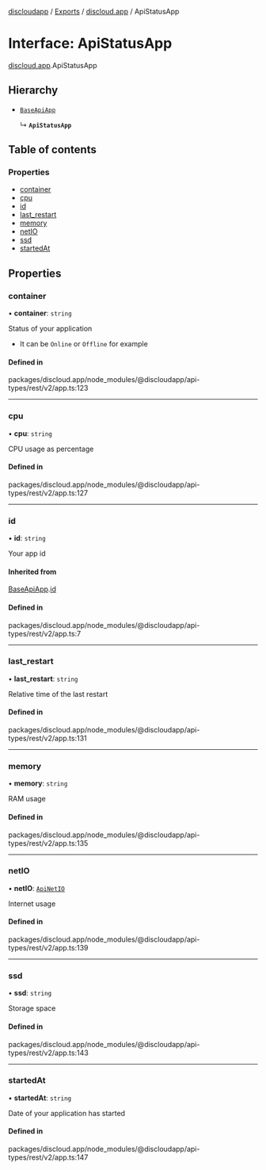 [discloudapp](../README.md) / [Exports](../modules.md) / [discloud.app](../modules/discloud_app.md) / ApiStatusApp

# Interface: ApiStatusApp

[discloud.app](../modules/discloud_app.md).ApiStatusApp

## Hierarchy

- [`BaseApiApp`](discloud_app.BaseApiApp.md)

  ↳ **`ApiStatusApp`**

## Table of contents

### Properties

- [container](discloud_app.ApiStatusApp.md#container)
- [cpu](discloud_app.ApiStatusApp.md#cpu)
- [id](discloud_app.ApiStatusApp.md#id)
- [last\_restart](discloud_app.ApiStatusApp.md#last_restart)
- [memory](discloud_app.ApiStatusApp.md#memory)
- [netIO](discloud_app.ApiStatusApp.md#netio)
- [ssd](discloud_app.ApiStatusApp.md#ssd)
- [startedAt](discloud_app.ApiStatusApp.md#startedat)

## Properties

### container

• **container**: `string`

Status of your application
- It can be `Online` or `Offline` for example

#### Defined in

packages/discloud.app/node_modules/@discloudapp/api-types/rest/v2/app.ts:123

___

### cpu

• **cpu**: `string`

CPU usage as percentage

#### Defined in

packages/discloud.app/node_modules/@discloudapp/api-types/rest/v2/app.ts:127

___

### id

• **id**: `string`

Your app id

#### Inherited from

[BaseApiApp](discloud_app.BaseApiApp.md).[id](discloud_app.BaseApiApp.md#id)

#### Defined in

packages/discloud.app/node_modules/@discloudapp/api-types/rest/v2/app.ts:7

___

### last\_restart

• **last\_restart**: `string`

Relative time of the last restart

#### Defined in

packages/discloud.app/node_modules/@discloudapp/api-types/rest/v2/app.ts:131

___

### memory

• **memory**: `string`

RAM usage

#### Defined in

packages/discloud.app/node_modules/@discloudapp/api-types/rest/v2/app.ts:135

___

### netIO

• **netIO**: [`ApiNetIO`](discloud_app.ApiNetIO.md)

Internet usage

#### Defined in

packages/discloud.app/node_modules/@discloudapp/api-types/rest/v2/app.ts:139

___

### ssd

• **ssd**: `string`

Storage space

#### Defined in

packages/discloud.app/node_modules/@discloudapp/api-types/rest/v2/app.ts:143

___

### startedAt

• **startedAt**: `string`

Date of your application has started

#### Defined in

packages/discloud.app/node_modules/@discloudapp/api-types/rest/v2/app.ts:147
